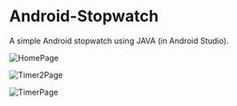 # Android-Stopwatch
A simple Android stopwatch using JAVA (in Android Studio).

![HomePage](https://user-images.githubusercontent.com/109679563/180621359-f682f3d5-8290-4629-8185-a93597612cfa.png)

![Timer2Page](https://user-images.githubusercontent.com/109679563/180621363-55d852c9-c94d-4c01-b4b4-4ff4e380c8ca.png)

![TimerPage](https://user-images.githubusercontent.com/109679563/180621366-4c77a7b2-9f05-401c-ac01-1e959eb942df.png)
